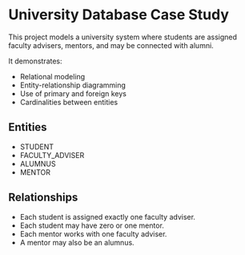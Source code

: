 # University Database Case Study

This project models a university system where students are assigned faculty advisers, mentors, and may be connected with alumni.  

It demonstrates:
- Relational modeling
- Entity-relationship diagramming
- Use of primary and foreign keys
- Cardinalities between entities

## Entities
- STUDENT
- FACULTY_ADVISER
- ALUMNUS
- MENTOR

## Relationships
- Each student is assigned exactly one faculty adviser.
- Each student may have zero or one mentor.
- Each mentor works with one faculty adviser.
- A mentor may also be an alumnus.
